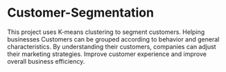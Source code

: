 # Customer-Segmentation
This project uses K-means clustering to segment customers. Helping businesses Customers can be grouped according to behavior and general characteristics. By understanding their customers, companies can adjust their marketing strategies. Improve customer experience and improve overall business efficiency.
